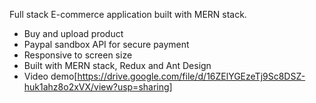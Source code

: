 Full stack E-commerce application built with MERN stack.

- Buy and upload product
- Paypal sandbox API for secure payment
- Responsive to screen size
- Built with MERN stack, Redux and Ant Design
- Video demo[https://drive.google.com/file/d/16ZElYGEzeTj9Sc8DSZ-huk1ahz8o2xVX/view?usp=sharing]
